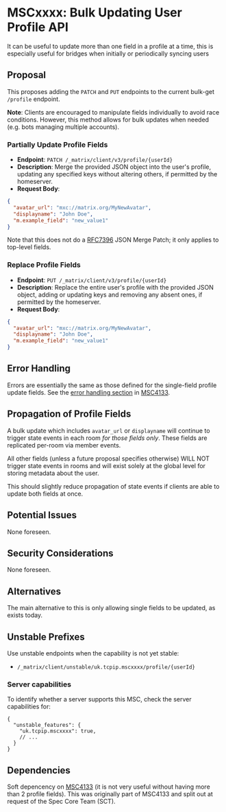 # MSCxxxx: Bulk Updating User Profile API

It can be useful to update more than one field in a profile at a time, this is
especially useful for bridges when initially or periodically syncing users

## Proposal

This proposes adding the `PATCH` and `PUT` endpoints to the current bulk-get `/profile`
endpoint.

**Note**: Clients are encouraged to manipulate fields individually to avoid race conditions.
However, this method allows for bulk updates when needed (e.g. bots managing multiple accounts).

### Partially Update Profile Fields

- **Endpoint**: `PATCH /_matrix/client/v3/profile/{userId}`
- **Description**: Merge the provided JSON object into the user's profile, updating any
  specified keys without altering others, if permitted by the homeserver.
- **Request Body**:

```json
{
  "avatar_url": "mxc://matrix.org/MyNewAvatar",
  "displayname": "John Doe",
  "m.example_field": "new_value1"
}
```

Note that this does not do a [RFC7396](https://datatracker.ietf.org/doc/html/rfc7396) JSON Merge Patch;
it only applies to top-level fields.

### Replace Profile Fields

- **Endpoint**: `PUT /_matrix/client/v3/profile/{userId}`
- **Description**: Replace the entire user's profile with the provided JSON object,
  adding or updating keys and removing any absent ones, if permitted by the homeserver.
- **Request Body**:

```json
{
  "avatar_url": "mxc://matrix.org/MyNewAvatar",
  "displayname": "John Doe",
  "m.example_field": "new_value1"
}
```

## Error Handling

Errors are essentially the same as those defined for the single-field profile
update fields. See the [error handling section](https://github.com/tcpipuk/matrix-spec-proposals/blob/main/proposals/4133-extended-profiles.md#error-handling)
in [MSC4133](https://github.com/matrix-org/matrix-spec-proposals/pull/4133).

## Propagation of Profile Fields

A bulk update which includes `avatar_url` or `displayname` will continue to trigger state events in each
room *for those fields only*. These fields are replicated per-room via member events.

All other fields (unless a future proposal specifies otherwise) WILL NOT trigger state events in
rooms and will exist solely at the global level for storing metadata about the user.

This should slightly reduce propagation of state events if clients are able to
update both fields at once.

## Potential Issues

None foreseen.

## Security Considerations

None foreseen.

## Alternatives

The main alternative to this is only allowing single fields to be updated, as exists
today.

## Unstable Prefixes

Use unstable endpoints when the capability is not yet stable:

  - `/_matrix/client/unstable/uk.tcpip.mscxxxx/profile/{userId}`

### Server capabilities

To identify whether a server supports this MSC, check the server capabilities for:

```json5
{
  "unstable_features": {
    "uk.tcpip.mscxxxx": true,
    // ...
  }
}
```

## Dependencies

Soft depencency on [MSC4133](https://github.com/matrix-org/matrix-spec-proposals/pull/4133)
(it is not very useful without having more than 2 profile fields). This was originally
part of MSC4133 and split out at request of the Spec Core Team (SCT).
